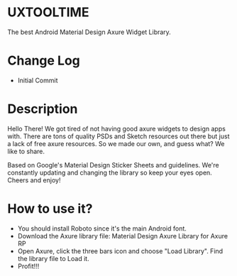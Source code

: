 # UXTOOLTIME
The best Android Material Design Axure Widget Library.

# Change Log
- Initial Commit

# Description
Hello There! We got tired of not having good axure widgets to design apps with. There are tons of quality PSDs and Sketch resources out there but just a lack of free axure resources. So we made our own, and guess what? We like to share.

Based on Google's Material Design Sticker Sheets and guidelines. We're constantly updating and changing the library so keep your eyes open. Cheers and enjoy!

# How to use it?
- You should install Roboto since it's the main Android font. 
- Download the Axure library file: Material Design Axure Library for Axure RP
- Open Axure, click the three bars icon and choose "Load Library". Find the library file to Load it.
- Profit!!!